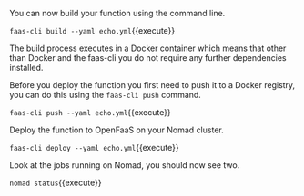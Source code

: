 You can now build your function using the command line.

`faas-cli build --yaml echo.yml`{{execute}}

The build process executes in a Docker container which means that other than
Docker and the faas-cli you do not require any further dependencies installed.

Before you deploy the function you first need to push it to a Docker registry,
you can do this using the `faas-cli push` command.

`faas-cli push --yaml echo.yml`{{execute}}

Deploy the function to OpenFaaS on your Nomad cluster.

`faas-cli deploy --yaml echo.yml`{{execute}}

Look at the jobs running on Nomad, you should now see two.

`nomad status`{{execute}}

